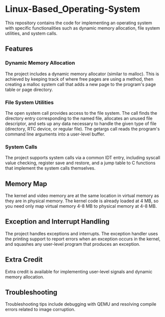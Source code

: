 # Linux-Based_Operating-System

This repository contains the code for implementing an operating system with specific functionalities such as dynamic memory allocation, file system utilities, and system calls.

## Features

### Dynamic Memory Allocation
The project includes a dynamic memory allocator (similar to malloc). This is achieved by keeping track of where free pages are using a method, then creating a malloc system call that adds a new page to the program's page table or page directory.

### File System Utilities
The open system call provides access to the file system. The call finds the directory entry corresponding to the named file, allocates an unused file descriptor, and sets up any data necessary to handle the given type of file (directory, RTC device, or regular file). The getargs call reads the program's command line arguments into a user-level buffer.

### System Calls
The project supports system calls via a common IDT entry, including syscall value checking, register save and restore, and a jump table to C functions that implement the system calls themselves.

## Memory Map
The kernel and video memory are at the same location in virtual memory as they are in physical memory. The kernel code is already loaded at 4 MB, so you need only map virtual memory 4-8 MB to physical memory at 4-8 MB.

## Exception and Interrupt Handling
The project handles exceptions and interrupts. The exception handler uses the printing support to report errors when an exception occurs in the kernel, and squashes any user-level program that produces an exception.

## Extra Credit
Extra credit is available for implementing user-level signals and dynamic memory allocation.

## Troubleshooting
Troubleshooting tips include debugging with QEMU and resolving compile errors related to image corruption.
